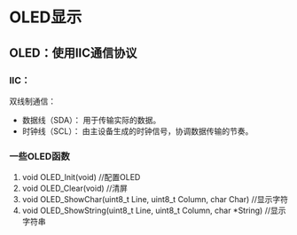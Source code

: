 # OLED显示
## OLED：使用IIC通信协议
### IIC：

双线制通信：

+ 数据线（SDA）： 用于传输实际的数据。
+ 时钟线（SCL）： 由主设备生成的时钟信号，协调数据传输的节奏。
### 一些OLED函数
1. void OLED_Init(void)  //配置OLED
2. void OLED_Clear(void)  //清屏
3. void OLED_ShowChar(uint8_t Line, uint8_t Column, char Char)  //显示字符
4. void OLED_ShowString(uint8_t Line, uint8_t Column, char *String)  //显示字符串




